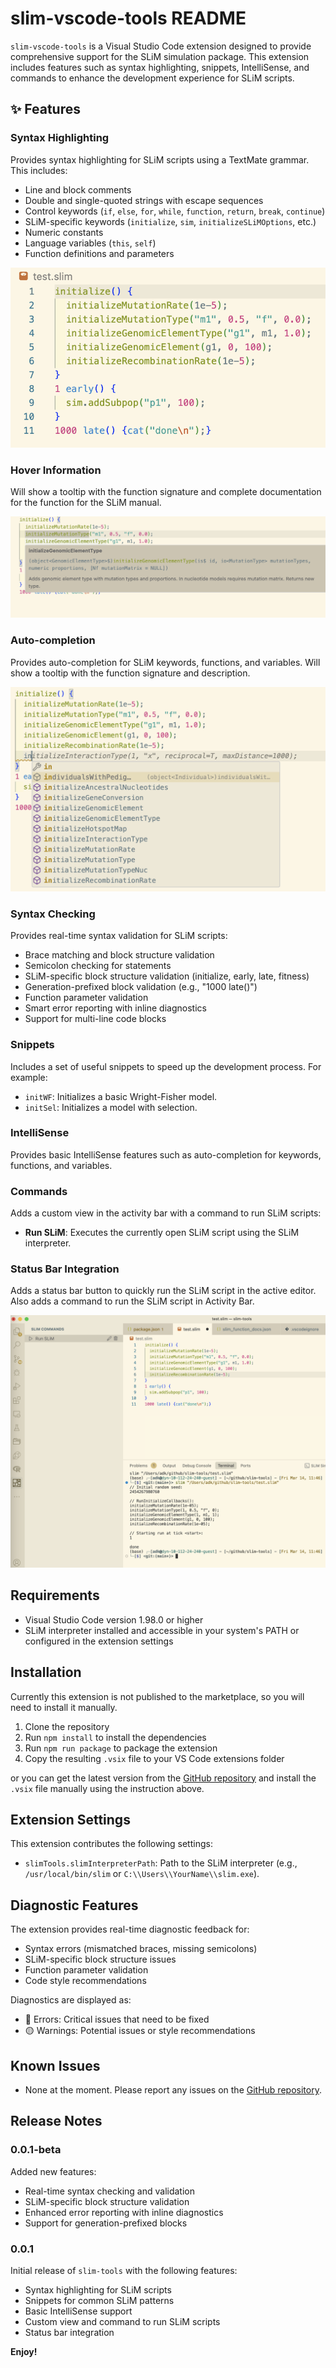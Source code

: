 # slim-vscode-tools README

`slim-vscode-tools` is a Visual Studio Code extension designed to provide comprehensive support for the SLiM simulation package. This extension includes features such as syntax highlighting, snippets, IntelliSense, and commands to enhance the development experience for SLiM scripts.

## ✨ Features

### Syntax Highlighting
Provides syntax highlighting for SLiM scripts using a TextMate grammar. This includes:
- Line and block comments
- Double and single-quoted strings with escape sequences
- Control keywords (`if`, `else`, `for`, `while`, `function`, `return`, `break`, `continue`)
- SLiM-specific keywords (`initialize`, `sim`, `initializeSLiMOptions`, etc.)
- Numeric constants
- Language variables (`this`, `self`)
- Function definitions and parameters

![Syntax Highlighting](./images/syntax_colors.png)

### Hover Information

Will show a tooltip with the function signature and complete documentation for the function for the SLiM manual.

![Hover Information](./images/hover_over_docs.png)

### Auto-completion

Provides auto-completion for SLiM keywords, functions, and variables.
Will show a tooltip with the function signature and description.

![Auto-completion](./images/autocomplete.png)

### Syntax Checking
Provides real-time syntax validation for SLiM scripts:
- Brace matching and block structure validation
- Semicolon checking for statements
- SLiM-specific block structure validation (initialize, early, late, fitness)
- Generation-prefixed block validation (e.g., "1000 late()")
- Function parameter validation
- Smart error reporting with inline diagnostics
- Support for multi-line code blocks

### Snippets
Includes a set of useful snippets to speed up the development process. For example:
- `initWF`: Initializes a basic Wright-Fisher model.
- `initSel`: Initializes a model with selection.

### IntelliSense
Provides basic IntelliSense features such as auto-completion for keywords, functions, and variables.

### Commands
Adds a custom view in the activity bar with a command to run SLiM scripts:
- **Run SLiM**: Executes the currently open SLiM script using the SLiM interpreter.

### Status Bar Integration
Adds a status bar button to quickly run the SLiM script in the active editor.
Also adds a command to run the SLiM script in Activity Bar.

![Status Bar Integration](./images/run_slim.png)

## Requirements

- Visual Studio Code version 1.98.0 or higher
- SLiM interpreter installed and accessible in your system's PATH or configured in the extension settings

## Installation

Currently this extension is not published to the marketplace, so you will need to install it manually.

1. Clone the repository
2. Run `npm install` to install the dependencies
3. Run `npm run package` to package the extension
4. Copy the resulting `.vsix` file to your VS Code extensions folder

or you can get the latest version from the [GitHub repository](https://github.com/andrewkern/slim-tools/releases) and install the `.vsix` file manually using the instruction above.

## Extension Settings

This extension contributes the following settings:

* `slimTools.slimInterpreterPath`: Path to the SLiM interpreter (e.g., `/usr/local/bin/slim` or `C:\\Users\\YourName\\slim.exe`).

## Diagnostic Features

The extension provides real-time diagnostic feedback for:
- Syntax errors (mismatched braces, missing semicolons)
- SLiM-specific block structure issues
- Function parameter validation
- Code style recommendations

Diagnostics are displayed as:
- 🔴 Errors: Critical issues that need to be fixed
- 🟡 Warnings: Potential issues or style recommendations

## Known Issues

- None at the moment. Please report any issues on the [GitHub repository](https://github.com/your-repo/slim-tools/issues).

## Release Notes

### 0.0.1-beta
Added new features:
- Real-time syntax checking and validation
- SLiM-specific block structure validation
- Enhanced error reporting with inline diagnostics
- Support for generation-prefixed blocks

### 0.0.1
Initial release of `slim-tools` with the following features:
- Syntax highlighting for SLiM scripts
- Snippets for common SLiM patterns
- Basic IntelliSense support
- Custom view and command to run SLiM scripts
- Status bar integration

**Enjoy!**
